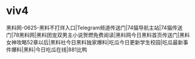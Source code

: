 # viv4
黑料网-0625-黑料不打烊入口|Telegram频道传送门|74猫导航主站|74猫传送门|78黑料网|黑料团宠双男主小说贺燃免费阅读|黑料网今日黑料首页传送门|黑料女神攻略52章以后|黑料社今日黑料独家爆料|吃瓜今日更新学生校园|吃瓜最新事件爆料|黑料|今日吃瓜在线|881比鸭

